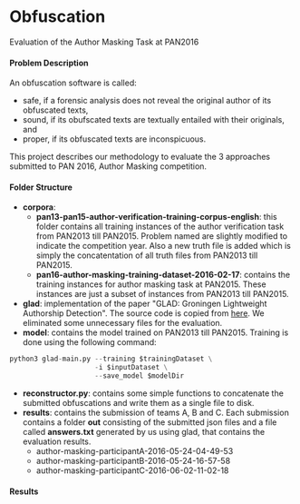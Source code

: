 # Obfuscation
Evaluation of the Author Masking Task at PAN2016

#### Problem Description
An obfuscation software is called:
* safe, if a forensic analysis does not reveal the original author of its obfuscated texts,
* sound, if its obufscated texts are textually entailed with their originals, and
* proper, if its obfuscated texts are inconspicuous.

This project describes our methodology to evaluate the 3 approaches submitted to PAN 2016, Author Masking competition.

#### Folder Structure
* **corpora**:
    * **pan13-pan15-author-verification-training-corpus-english**: this folder contains all training instances of the author verification task from PAN2013 till PAN2015. Problem named are slightly modified to indicate the competition year. Also a new truth file is added which is simply the concatentation of all truth files from PAN2013 till PAN2015.
    * **pan16-author-masking-training-dataset-2016-02-17**: contains the training instances for author masking task at PAN2015. These instances are just a subset of instances from PAN2013 till PAN2015.
* **glad**: implementation of the paper "GLAD: Groningen Lightweight Authorship Detection". The source code is copied from [here](https://github.com/pan-webis-de/glad). We eliminated some unnecessary files for the evaluation.
* **model**: contains the model trained on PAN2013 till PAN2015. Training is done using the following command:
```python
python3 glad-main.py --training $trainingDataset \
                     -i $inputDataset \
                     --save_model $modelDir
```
* **reconstructor.py**: contains some simple functions to concatenate the submitted obfuscations and write them as a single file to disk.
* **results**: contains the submission of teams A, B and C. Each submission contains a folder **out** consisting of the submitted json files and a file called **answers.txt** generated by us using glad, that contains the evaluation results.
    * author-masking-participantA-2016-05-24-04-49-53
    * author-masking-participantB-2016-05-24-16-57-58
    * author-masking-participantC-2016-06-02-11-02-18
#### Results
